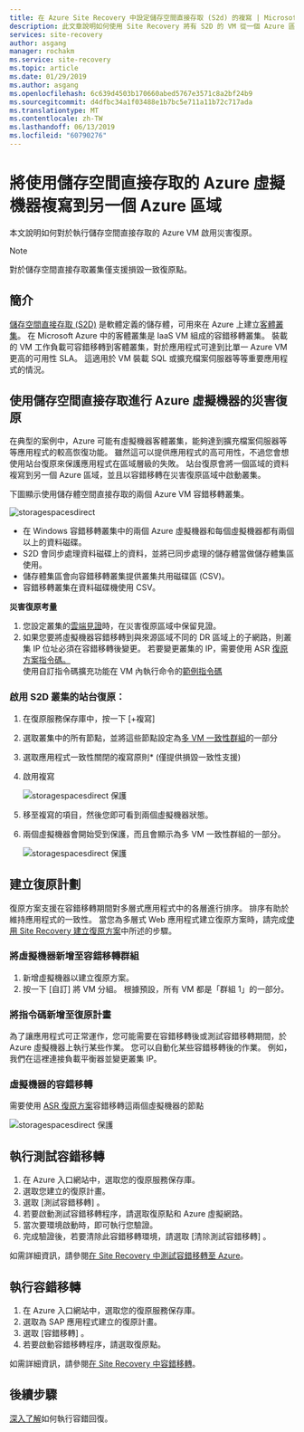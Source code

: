 ```yaml
---
title: 在 Azure Site Recovery 中設定儲存空間直接存取 (S2d) 的複寫 | Microsoft Docs
description: 此文章說明如何使用 Site Recovery 將有 S2D 的 VM 從一個 Azure 區域複寫到另一個區域。
services: site-recovery
author: asgang
manager: rochakm
ms.service: site-recovery
ms.topic: article
ms.date: 01/29/2019
ms.author: asgang
ms.openlocfilehash: 6c639d4503b170660abed5767e3571c8a2bf24b9
ms.sourcegitcommit: d4dfbc34a1f03488e1b7bc5e711a11b72c717ada
ms.translationtype: MT
ms.contentlocale: zh-TW
ms.lasthandoff: 06/13/2019
ms.locfileid: "60790276"
---
```

# <a name="replicate-azure-virtual-machines-using-storage-spaces-direct-to-another-azure-region"></a>將使用儲存空間直接存取的 Azure 虛擬機器複寫到另一個 Azure 區域

本文說明如何對於執行儲存空間直接存取的 Azure VM 啟用災害復原。

>[!NOTE]
>對於儲存空間直接存取叢集僅支援損毀一致復原點。
>

## <a name="introduction"></a>簡介 
[儲存空間直接存取 (S2D)](https://docs.microsoft.com/windows-server/storage/storage-spaces/deploy-storage-spaces-direct) 是軟體定義的儲存體，可用來在 Azure 上建立[客體叢集](https://blogs.msdn.microsoft.com/clustering/2017/02/14/deploying-an-iaas-vm-guest-clusters-in-microsoft-azure)。  在 Microsoft Azure 中的客體叢集是 IaaS VM 組成的容錯移轉叢集。 裝載的 VM 工作負載可容錯移轉到客體叢集，對於應用程式可達到比單一 Azure VM 更高的可用性 SLA。 這適用於 VM 裝載 SQL 或擴充檔案伺服器等等重要應用程式的情況。

## <a name="disaster-recovery-of-azure-virtual-machines-using-storage-spaces-direct"></a>使用儲存空間直接存取進行 Azure 虛擬機器的災害復原
在典型的案例中，Azure 可能有虛擬機器客體叢集，能夠達到擴充檔案伺服器等等應用程式的較高恢復功能。 雖然這可以提供應用程式的高可用性，不過您會想使用站台復原來保護應用程式在區域層級的失敗。 站台復原會將一個區域的資料複寫到另一個 Azure 區域，並且以容錯移轉在災害復原區域中啟動叢集。

下圖顯示使用儲存體空間直接存取的兩個 Azure VM 容錯移轉叢集。

![storagespacesdirect](./media/azure-to-azure-how-to-enable-replication-s2d-vms/storagespacedirect.png)

 
- 在 Windows 容錯移轉叢集中的兩個 Azure 虛擬機器和每個虛擬機器都有兩個以上的資料磁碟。
- S2D 會同步處理資料磁碟上的資料，並將已同步處理的儲存體當做儲存體集區使用。
- 儲存體集區會向容錯移轉叢集提供叢集共用磁碟區 (CSV)。
- 容錯移轉叢集在資料磁碟機使用 CSV。

**災害復原考量**

1. 您設定叢集的[雲端見證](https://docs.microsoft.com/windows-server/failover-clustering/deploy-cloud-witness#CloudWitnessSetUp)時，在災害復原區域中保留見證。
2. 如果您要將虛擬機器容錯移轉到與來源區域不同的 DR 區域上的子網路，則叢集 IP 位址必須在容錯移轉後變更。  若要變更叢集的 IP，需要使用 ASR [復原方案指令碼。](https://docs.microsoft.com/azure/site-recovery/site-recovery-runbook-automation)</br>
使用自訂指令碼擴充功能在 VM 內執行命令的[範例指令碼](https://github.com/krnese/azure-quickstart-templates/blob/master/asr-automation-recovery/scripts/ASR-Wordpress-ChangeMysqlConfig.ps1) 

### <a name="enabling-site-recovery-for-s2d-cluster"></a>啟用 S2D 叢集的站台復原：

1. 在復原服務保存庫中，按一下 [+複寫]
1. 選取叢集中的所有節點，並將這些節點設定為[多 VM 一致性群組](https://docs.microsoft.com/azure/site-recovery/azure-to-azure-common-questions#multi-vm-consistency)的一部分
1. 選取應用程式一致性關閉的複寫原則* (僅提供損毀一致性支援)
1. 啟用複寫

   ![storagespacesdirect 保護](./media/azure-to-azure-how-to-enable-replication-s2d-vms/multivmgroup.png)

2. 移至複寫的項目，然後您即可看到兩個虛擬機器狀態。 
3. 兩個虛擬機器會開始受到保護，而且會顯示為多 VM 一致性群組的一部分。

   ![storagespacesdirect 保護](./media/azure-to-azure-how-to-enable-replication-s2d-vms/storagespacesdirectgroup.PNG)

## <a name="creating-a-recovery-plan"></a>建立復原計劃
復原方案支援在容錯移轉期間對多層式應用程式中的各層進行排序。 排序有助於維持應用程式的一致性。 當您為多層式 Web 應用程式建立復原方案時，請完成[使用 Site Recovery 建立復原方案](site-recovery-create-recovery-plans.md)中所述的步驟。

### <a name="adding-virtual-machines-to-failover-groups"></a>將虛擬機器新增至容錯移轉群組

1.  新增虛擬機器以建立復原方案。
2.  按一下 [自訂] 將 VM 分組。 根據預設，所有 VM 都是「群組 1」的一部分。


### <a name="add-scripts-to-the-recovery-plan"></a>將指令碼新增至復原計畫
為了讓應用程式可正常運作，您可能需要在容錯移轉後或測試容錯移轉期間，於 Azure 虛擬機器上執行某些作業。 您可以自動化某些容錯移轉後的作業。 例如，我們在這裡連接負載平衡器並變更叢集 IP。


### <a name="failover-of-the-virtual-machines"></a>虛擬機器的容錯移轉 
需要使用 [ASR 復原方案](https://docs.microsoft.com/azure/site-recovery/site-recovery-create-recovery-plans)容錯移轉這兩個虛擬機器的節點 

![storagespacesdirect 保護](./media/azure-to-azure-how-to-enable-replication-s2d-vms/recoveryplan.PNG)

## <a name="run-a-test-failover"></a>執行測試容錯移轉
1.  在 Azure 入口網站中，選取您的復原服務保存庫。
2.  選取您建立的復原計畫。
3.  選取 [測試容錯移轉]  。
4.  若要啟動測試容錯移轉程序，請選取復原點和 Azure 虛擬網路。
5.  當次要環境啟動時，即可執行您驗證。
6.  完成驗證後，若要清除此容錯移轉環境，請選取 [清除測試容錯移轉]  。

如需詳細資訊，請參閱[在 Site Recovery 中測試容錯移轉至 Azure](site-recovery-test-failover-to-azure.md)。

## <a name="run-a-failover"></a>執行容錯移轉

1.  在 Azure 入口網站中，選取您的復原服務保存庫。
2.  選取為 SAP 應用程式建立的復原計畫。
3.  選取 [容錯移轉]  。
4.  若要啟動容錯移轉程序，請選取復原點。

如需詳細資訊，請參閱[在 Site Recovery 中容錯移轉](site-recovery-failover.md)。
## <a name="next-steps"></a>後續步驟

[深入了解](https://docs.microsoft.com/azure/site-recovery/azure-to-azure-tutorial-failover-failback)如何執行容錯回復。
